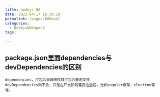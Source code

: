 ```yaml
---
title: nodejs QA
date: 2022-04-17 16:30:18
permalink: /pages/0d0ead/
categories:
  - Nodejs&Webpack
tags:
  - 
---
```

## package.json里面dependencies与devDependencies的区别
```
dependencies，打包后会跟随项目打包为静态文件
devDependencies则不会，只是在开发阶段需要这些包，比如angular框架，electron等等。
```